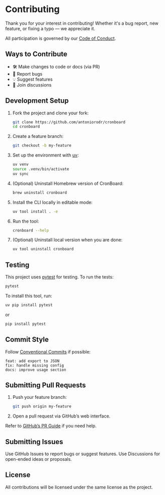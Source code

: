 # Contributing

Thank you for your interest in contributing! Whether it's a bug report, new feature, or fixing a typo — we appreciate it.

All participation is governed by our [Code of Conduct](CODE_OF_CONDUCT.md).

## Ways to Contribute

- 🛠️ Make changes to code or docs (via PR)
- 🐞 Report bugs
- 💡 Suggest features
- 💬 Join discussions

## Development Setup

1. Fork the project and clone your fork:

    ```bash
    git clone https://github.com/antoniorodr/cronboard
    cd cronboard
    ```

2. Create a feature branch:

    ```bash
    git checkout -b my-feature
    ```

3. Set up the environment with [uv](https://github.com/astral-sh/uv):

    ```bash
    uv venv
    source .venv/bin/activate
    uv sync
    ```

4. (Optional) Uninstall Homebrew version of CronBoard:

    ```bash
    brew uninstall cronboard
    ```

5. Install the CLI locally in editable mode:

    ```bash
    uv tool install . -e
    ```

6. Run the tool:

    ```bash
    cronboard --help
    ```

7. (Optional) Uninstall local version when you are done:

    ```bash
    uv tool uninstall cronboard
    ```

## Testing

This project uses [pytest](https://docs.pytest.org/en/stable/) for testing. To run the tests:

```bash
pytest
```

To install this tool, run:

```bash
uv pip install pytest
```

or

```bash
pip install pytest
```

## Commit Style

Follow [Conventional Commits](https://www.conventionalcommits.org/) if possible:

```
feat: add export to JSON
fix: handle missing config
docs: improve usage section
```

## Submitting Pull Requests

1. Push your feature branch:

    ```bash
    git push origin my-feature
    ```

2. Open a pull request via GitHub’s web interface.

Refer to [GitHub’s PR Guide](https://docs.github.com/en/pull-requests/collaborating-with-pull-requests/proposing-changes-to-your-work-with-pull-requests/creating-a-pull-request) if you need help.

## Submitting Issues

Use GitHub Issues to report bugs or suggest features.
Use Discussions for open-ended ideas or proposals.

## License

All contributions will be licensed under the same license as the project.
